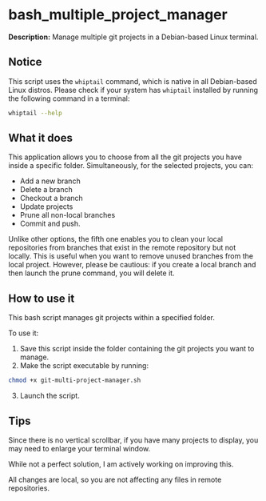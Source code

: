 # bash_multiple_project_manager

**Description:**
Manage multiple git projects in a Debian-based Linux terminal.

## Notice
This script uses the `whiptail` command, which is native in all Debian-based Linux distros. Please check if your system has `whiptail` installed by running the following command in a terminal:

```bash
whiptail --help
```

## What it does

This application allows you to choose from all the git projects you have inside a specific folder. Simultaneously, for the selected projects, you can:

* Add a new branch
* Delete a branch
* Checkout a branch
* Update projects
* Prune all non-local branches
* Commit and push.

Unlike other options, the fifth one enables you to clean your local repositories from branches that exist in the remote repository but not locally. This is useful when you want to remove unused branches from the local project. However, please be cautious: if you create a local branch and then launch the prune command, you will delete it.

## How to use it

This bash script manages git projects within a specified folder.

To use it:

1. Save this script inside the folder containing the git projects you want to manage.
2. Make the script executable by running: 

```bash
chmod +x git-multi-project-manager.sh
```

3. Launch the script.

## Tips
Since there is no vertical scrollbar, if you have many projects to display, you may need to enlarge your terminal window.

While not a perfect solution, I am actively working on improving this.

All changes are local, so you are not affecting any files in remote repositories.
